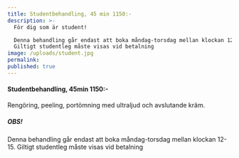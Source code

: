 ```yaml
---
title: Studentbehandling, 45 min 1150:-
description: >-
  För dig som är student!

  Denna behandling går endast att boka måndag-torsdag mellan klockan 12-15.
  Giltigt studentleg måste visas vid betalning
image: /uploads/student.jpg
permalink:
published: true
---
```

#### Studentbehandling, 45min 1150:-

Rengöring, peeling, portömning med ultraljud och avslutande kräm.

##### OBS\!

Denna behandling g&aring;r endast att boka m&aring;ndag-torsdag mellan klockan 12-15. Giltigt studentleg m&aring;ste visas vid betalning
